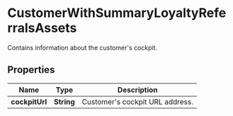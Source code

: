 

# CustomerWithSummaryLoyaltyReferralsAssets

Contains information about the customer's cockpit.

## Properties

| Name | Type | Description |
|------------ | ------------- | ------------- |
|**cockpitUrl** | **String** | Customer&#39;s cockpit URL address. |



